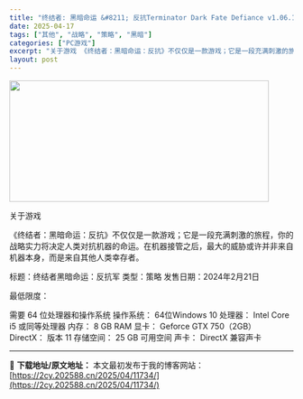 ```yaml
---
title: "终结者: 黑暗命运 &#8211; 反抗Terminator Dark Fate Defiance v1.06.1107"
date: 2025-04-17
tags: ["其他", "战略", "策略", "黑暗"]
categories: ["PC游戏"]
excerpt: "关于游戏 《终结者：黑暗命运：反抗》不仅仅是一款游戏；它是一段充满刺激的旅程，你的战略实力将决定人类对抗机器的命运。在机器接管之后，最大的威胁或许并非来自机器本身，而是来自其他人类幸存者。 标题：终结者黑暗命运：反抗军 类型：策略 发售日期：2024年2月21日 最低限度： 需要 64 位处理器和操&hellip;"
layout: post
---
```


<img class="aligncenter size-full wp-image-11735" src="https://2cy.202588.cn/wp-content/uploads/2025/04/2025041707151930.webp" alt="" width="460" height="215" />

关于游戏

《终结者：黑暗命运：反抗》不仅仅是一款游戏；它是一段充满刺激的旅程，你的战略实力将决定人类对抗机器的命运。在机器接管之后，最大的威胁或许并非来自机器本身，而是来自其他人类幸存者。

标题：终结者黑暗命运：反抗军
类型：策略
发售日期：2024年2月21日

最低限度：

需要 64 位处理器和操作系统
操作系统： 64位Windows 10
处理器： Intel Core i5 或同等处理器
内存： 8 GB RAM
显卡： Geforce GTX 750（2GB）
DirectX： 版本 11
存储空间： 25 GB 可用空间
声卡： DirectX 兼容声卡

---
📖 **下载地址/原文地址：** 本文最初发布于我的博客网站：[https://2cy.202588.cn/2025/04/11734/](https://2cy.202588.cn/2025/04/11734/)
